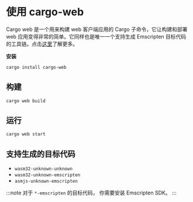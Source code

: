 # 使用 cargo-web

Cargo web 是一个用来构建 web 客户端应用的 Cargo 子命令，它让构建和部署 web 应用变得非常的简单。它同样也是唯一一个支持生成 Emscripten 目标代码的工具链。点击[这里](https://github.com/koute/cargo-web)了解更多。

**安装**

```bash
cargo install cargo-web
```

## 构建

```bash
cargo web build
```

## 运行

```bash
cargo web start
```

## 支持生成的目标代码

- `wasm32-unknown-unknown`
- `wasm32-unknown-emscripten`
- `asmjs-unknown-emscripten`

:::note
对于 `*-emscripten` 的目标代码， 你需要安装 Emscripten SDK。
:::
